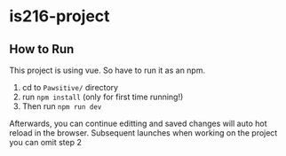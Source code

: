 # is216-project
## How to Run
This project is using vue. So have to run it as an npm.

1. cd to `Pawsitive/` directory
2. run `npm install` (only for first time running!)
3. Then run `npm run dev`

Afterwards, you can continue editting and saved changes will auto hot reload in the browser.
Subsequent launches when working on the project you can omit step 2

